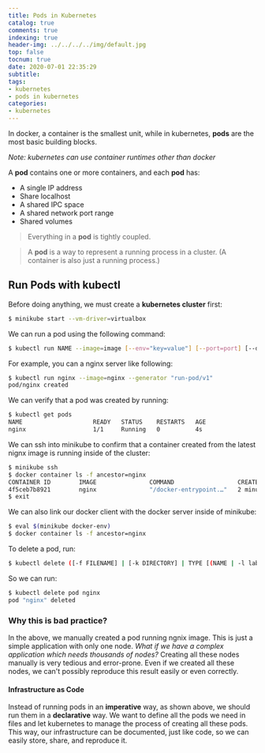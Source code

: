 ```yaml
---
title: Pods in Kubernetes
catalog: true
comments: true
indexing: true
header-img: ../../../../img/default.jpg
top: false
tocnum: true
date: 2020-07-01 22:35:29
subtitle:
tags:
- kubernetes
- pods in kubernetes
categories:
- kubernetes
---
```

In docker, a container is the smallest unit, while in kubernetes, **pods** are the most basic building blocks. 

*Note: kubernetes can use container runtimes other than docker*

A **pod** contains one or more containers, and each **pod** has:
- A single IP address
- Share localhost
- A shared IPC space
- A shared network port range
- Shared volumes

> Everything in a **pod** is tightly coupled.

> A **pod** is a way to represent a running process in a cluster.  (A container is also just a running process.)

## Run Pods with kubectl

Before doing anything, we must create a **kubernetes cluster** first:

```bash
$ minikube start --vm-driver=virtualbox
```

We can run a pod using the following command:

```bash
$ kubectl run NAME --image=image [--env="key=value"] [--port=port] [--dry-run=server|client] [--overrides=inline-json] [--command] -- [COMMAND] [args...]
```

For example, you can a nginx server like following:

```bash
$ kubectl run nginx --image=nginx --generator "run-pod/v1"
pod/nginx created
```

We can verify that a pod was created by running:

```bash
$ kubectl get pods
NAME                    READY   STATUS    RESTARTS   AGE
nginx                   1/1     Running   0          4s
```

We can ssh into minikube to confirm that a container created from the latest nignx image is running inside of the cluster:

```bash
$ minikube ssh
$ docker container ls -f ancestor=nginx
CONTAINER ID        IMAGE               COMMAND                  CREATED             STATUS              PORTS               NAMES
4f5ceb7b8921        nginx               "/docker-entrypoint.…"   2 minutes ago       Up 2 minutes                            k8s_nginx_nginx_default_620758d2-c891-4ee4-a507-306257de8a74_0
$ exit
```

We can also link our docker client with the docker server inside of minikube:

```bash
$ eval $(minikube docker-env)
$ docker container ls -f ancestor=nginx
```

To delete a pod, run:

```bash
$ kubectl delete ([-f FILENAME] | [-k DIRECTORY] | TYPE [(NAME | -l label | --all)])
```

So we can run:

```bash
$ kubectl delete pod nginx
pod "nginx" deleted
```

### Why this is bad practice?

In the above, we manually created a pod running ngnix image. This is just a simple application with only one node. *What if we have a complex application which needs thousands of nodes?* Creating all these nodes manually is very tedious and error-prone. Even if we created all these nodes, we can't possibly reproduce this result easily or even correctly.

#### Infrastructure as Code

Instead of running pods in an **imperative** way, as shown above, we should run them in a **declarative** way. We want to define all the pods we need in files and let kubernetes to manage the process of creating all these pods. This way, our infrastructure can be documented, just like code, so we can easily store, share, and reproduce it.
